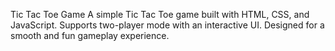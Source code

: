 Tic Tac Toe Game
A simple Tic Tac Toe game built with HTML, CSS, and JavaScript. Supports two-player mode with an interactive UI. Designed for a smooth and fun gameplay experience.
